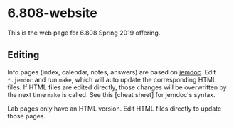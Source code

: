 # 6.808-website

This is the web page for 6.808 Spring 2019 offering.

## Editing
Info pages (index, calendar, notes, answers) are based on [jemdoc](https://jemdoc.jaboc.net/).
Edit `*.jemdoc` and run `make`, which will auto update the corresponding HTML files.
If HTML files are edited directly, those changes will be overwritten by the next time `make` is called.
See this [cheat sheet] for jemdoc's syntax.

Lab pages only have an HTML version.
Edit HTML files directly to update those pages.
